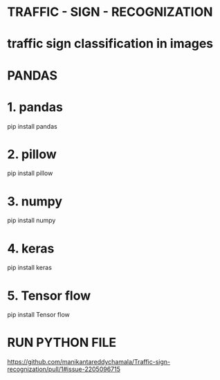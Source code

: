 # TRAFFIC - SIGN - RECOGNIZATION
# traffic sign classification in images
# PANDAS
# 1. pandas
pip install pandas
# 2. pillow
pip install pillow
# 3. numpy
pip install numpy
# 4. keras
pip install keras
# 5. Tensor flow
pip install Tensor flow
# RUN PYTHON FILE
https://github.com/manikantareddychamala/Traffic-sign-recognization/pull/1#issue-2205096715
